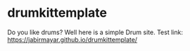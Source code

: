 # drumkittemplate

Do you like drums? Well here is a simple Drum site.
Test link: https://jabirmayar.github.io/drumkittemplate/

